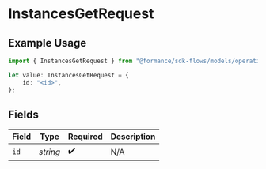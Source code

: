 # InstancesGetRequest

## Example Usage

```typescript
import { InstancesGetRequest } from "@formance/sdk-flows/models/operations";

let value: InstancesGetRequest = {
    id: "<id>",
};
```

## Fields

| Field              | Type               | Required           | Description        |
| ------------------ | ------------------ | ------------------ | ------------------ |
| `id`               | *string*           | :heavy_check_mark: | N/A                |